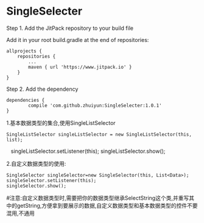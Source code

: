 # SingleSelecter

 Step 1. Add the JitPack repository to your build file

Add it in your root build.gradle at the end of repositories:

	allprojects {
		repositories {
			...
			maven { url 'https://www.jitpack.io' }
		}
	}
  
  

Step 2. Add the dependency

	dependencies {
	        compile 'com.github.zhuiyun:SingleSelecter:1.0.1'
	}
	
	
	
1.基本数据类型的集合,使用SingleListSelector 

    SingleListSelector singleListSelector = new SingleListSelector(this, list);
    singleListSelector.setListener(this); 
    singleListSelector.show();

2.自定义数据类型的使用:

    SingleSelector singleSelector=new SingleSelector(this, List<Data>);
    singleSelector.setListener(this);
    singleSelector.show();
	
#注意:自定义数据类型时,需要把你的数据类型继承SelectString这个类,并重写其中的getString,方便拿到要展示的数据,自定义数据类型和基本数据类型的控件不要混用,不通用
